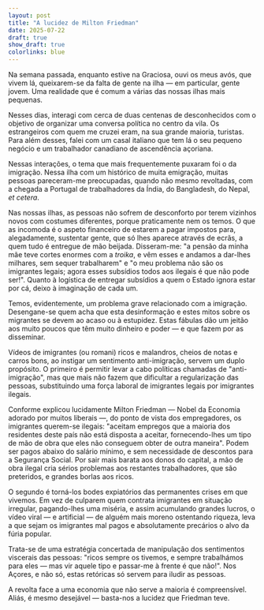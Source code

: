 ```yaml
---
layout: post
title: "A lucidez de Milton Friedman"
date: 2025-07-22
draft: true
show_draft: true
colorlinks: blue
---
```

Na semana passada, enquanto estive na Graciosa, ouvi os meus avós, que vivem lá, queixarem-se da falta de gente na ilha — em particular, gente jovem. Uma realidade que é comum a várias das nossas ilhas mais pequenas.

Nesses dias, interagi com cerca de duas centenas de desconhecidos com o objetivo de organizar uma conversa política no centro da vila. Os estrangeiros com quem me cruzei eram, na sua grande maioria, turistas. Para além desses, falei com um casal italiano que tem lá o seu pequeno negócio e um trabalhador canadiano de ascendência açoriana.

Nessas interações, o tema que mais frequentemente puxaram foi o da imigração. Nessa ilha com um histórico de muita emigração, muitas pessoas pareceram-me preocupadas, quando não mesmo revoltadas, com a chegada a Portugal de trabalhadores da Índia, do Bangladesh, do Nepal, *et cetera*.

Nas nossas ilhas, as pessoas não sofrem de desconforto por terem vizinhos novos com costumes diferentes, porque praticamente nem os temos. O que as incomoda é o aspeto financeiro de estarem a pagar impostos para, alegadamente, sustentar gente, que só lhes aparece através de ecrãs, a quem tudo é entregue de mão beijada. Disseram-me: "a pensão da minha mãe teve cortes enormes com a *troika*, e vêm esses e andamos a dar-lhes milhares, sem sequer trabalharem" e "o meu problema não são os imigrantes legais; agora esses subsídios todos aos ilegais é que não pode ser!". Quanto à logística de entregar subsídios a quem o Estado ignora estar por cá, deixo à imaginação de cada um.

Temos, evidentemente, um problema grave relacionado com a imigração. Desengane-se quem acha que esta desinformação e estes mitos sobre os migrantes se devem ao acaso ou à estupidez. Estas fábulas dão um jeitão aos muito poucos que têm muito dinheiro e poder — e que fazem por as disseminar.

Vídeos de imigrantes (ou romani) ricos e malandros, cheios de notas e carros bons, ao instigar um sentimento anti-imigração, servem um duplo propósito. O primeiro é permitir levar a cabo políticas chamadas de "anti-imigração", mas que mais não fazem que dificultar a regularização das pessoas, substituindo uma força laboral de imigrantes legais por imigrantes ilegais.

Conforme explicou lucidamente Milton Friedman — Nobel da Economia adorado por muitos liberais —, do ponto de vista dos empregadores, os imigrantes querem-se ilegais: "aceitam empregos que a maioria dos residentes deste país não está disposta a aceitar, fornecendo-lhes um tipo de mão de obra que eles não conseguem obter de outra maneira". Podem ser pagos abaixo do salário mínimo, e sem necessidade de descontos para a Segurança Social. Por sair mais barata aos donos do capital, a mão de obra ilegal cria sérios problemas aos restantes trabalhadores, que são preteridos, e grandes borlas aos ricos.

O segundo é torná-los bodes expiatórios das permanentes crises em que vivemos. Em vez de culparem quem contrata imigrantes em situação irregular, pagando-lhes uma miséria, e assim acumulando grandes lucros, o vídeo viral — e artificial — de alguém mais moreno ostentando riqueza, leva a que sejam os imigrantes mal pagos e absolutamente precários o alvo da fúria popular.

Trata-se de uma estratégia concertada de manipulação dos sentimentos viscerais das pessoas: "ricos sempre os tivemos, e sempre trabalhámos para eles — mas vir aquele tipo e passar-me à frente é que não!". Nos Açores, e não só, estas retóricas só servem para iludir as pessoas.

A revolta face a uma economia que não serve a maioria é compreensível. Aliás, é mesmo desejável — basta-nos a lucidez que Friedman teve.
